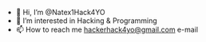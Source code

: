 - 👋 Hi, I’m @Natex1Hack4YO
- 👀 I’m interested in Hacking & Programming
- 📫 How to reach me  hackerhack4yo@gmail.com e-mail

<!---
Natex1Hack4YO/Natex1Hack4YO is a ✨ special ✨ repository because its `README.md` (this file) appears on your GitHub profile.
You can click the Preview link to take a look at your changes.
--->
